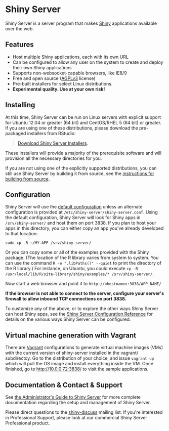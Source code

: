 # Shiny Server

Shiny Server is a server program that makes [Shiny](https://rstudio.com/shiny) applications available over the web.

## Features

* Host multiple Shiny applications, each with its own URL
* Can be configured to allow any user on the system to create and deploy their own Shiny applications
* Supports non-websocket-capable browsers, like IE8/9
* Free and open source ([AGPLv3](http://www.gnu.org/licenses/agpl-3.0.html) license)
* Pre-built installers for select Linux distributions.
* **Experimental quality. Use at your own risk!**

## Installing

At this time, Shiny Server can be run on Linux servers with explicit support for Ubuntu 12.04 or greater (64 bit) and CentOS/RHEL 5 (64 bit) or greater. If you are using one of these distributions, please download the pre-packaged installers from RStudio:

> [Download Shiny Server Installers](https://www.rstudio.com/products/shiny/shiny-server/). 

These installers will provide a majority of the prerequisite software and will provision all the necessary directories for you.

If you are not using one of the explicitly supported distributions, you can still use Shiny Server by building it from source, see the [instructions for building from source](https://github.com/rstudio/shiny-server/wiki/Building-Shiny-Server-from-Source).

## Configuration

Shiny Server will use the [default configuration](https://github.com/rstudio/shiny-server/blob/master/config/default.config) unless an alternate configuration is provided at `/etc/shiny-server/shiny-server.conf`. Using the default configuration, Shiny Server will look for Shiny apps in `/srv/shiny-server/` and host them on port 3838. If you plan to host your apps in this directory, you can either copy an app you've already developed to that location:

```
sudo cp -R ~/MY-APP /srv/shiny-server/
```

Or you can copy some or all of the examples provided with the Shiny package. (The location of the R library varies from system to system. You can use the command `R -e ".libPaths()" --quiet` to print the directory of the R library.) For instance, on Ubuntu, you could execute `cp -R /usr/local/lib/R/site-library/shiny/examples/* /srv/shiny-server/`.

Now start a web browser and point it to `http://<hostname>:3838/APP_NAME/`

**If the browser is not able to connect to the server, configure your server's firewall to allow inbound TCP connections on port 3838.**

To customize any of the above, or to explore the other ways Shiny Server can host Shiny apps, see the [Shiny Server Configuration Reference](https://rstudio.github.io/shiny-server/latest/#configuration-settings) for details on the various ways Shiny Server can be configured.

## Virtual machine generation with Vagrant

There are [Vagrant](https://www.vagrantup.com/) configurations to generate virtual machine images (VMs)
with the current version of shiny-server installed in the vagrant/ subdirectoy. Go to the 
distribution of your choice, and issue ````vagrant up```` which will pull the OS image
and install everything inside the VM. Once finished, go to http://10.0.0.72:3838/ to visit 
the sample applications. 

## Documentation & Contact & Support

See [the Administrator's Guide to Shiny Server](https://rstudio.github.io/shiny-server/latest/) for more complete documentation regarding the setup and management of Shiny Server.

Please direct questions to the [shiny-discuss](https://groups.google.com/group/shiny-discuss) mailing list. If you're interested in Professional Support, please look at our commercial Shiny Server Professional product.
